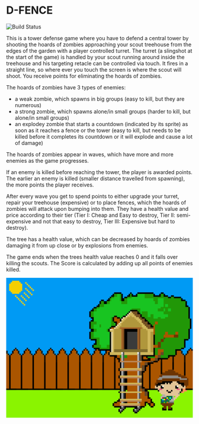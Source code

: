 # D-FENCE

![Build Status](https://travis-ci.org/M320Trololol/d-fence.svg?branch=master)

This is  a tower defense game where you have to defend a central tower by shooting the hoards of zombies approaching your scout treehouse from the edges of the garden with a player controlled turret. The turret (a slingshot at the start of the game) is handled by your scout running around inside the treehouse and his targeting retacle can be controlled via touch. It fires in a straight line, so where ever you touch the screen is where the scout will shoot. You receive points for eliminating the hoards of zombies.

The hoards of zombies have 3 types of enemies:

* a weak zombie, which spawns in big groups (easy to kill, but they are numerous)
* a strong zombie, which spawns alone/in small groups (harder to kill, but alone/in small groups)
* an explodey zombie that starts a countdown (indicated by its sprite) as soon as it reaches a fence or the tower (easy to kill, but needs to be killed before it completes its countdown or it will explode and cause a lot of damage)

The hoards of zombies appear in waves, which have more and more enemies as the game progresses.

If an enemy is killed before reaching the tower, the player is awarded points.
The earlier an enemy is killed (smaller distance travelled from spawning), the more points the player receives.

After every wave you get to spend points to either upgrade your turret, repair your treehouse (expensive) or to place fences, which the hoards of zombies will attack upon bumping into them. They have a health value and price according to their tier (Tier I: Cheap and Easy to destroy, Tier II: semi-expensive and not that easy to destroy, Tier III: Expensive but hard to destroy). 

The tree has a health value, which can be decreased by hoards of zombies damaging it from up close or by explosions from enemies.

The game ends when the trees health value reaches 0 and it falls over killing the scouts. The Score is calculated by adding up all points of enemies killed.

![Menu Screen](https://github.com/M320Trololol/d-fence/blob/master/d-fence/Assets.xcassets/background.imageset/background2048x1536.png)
